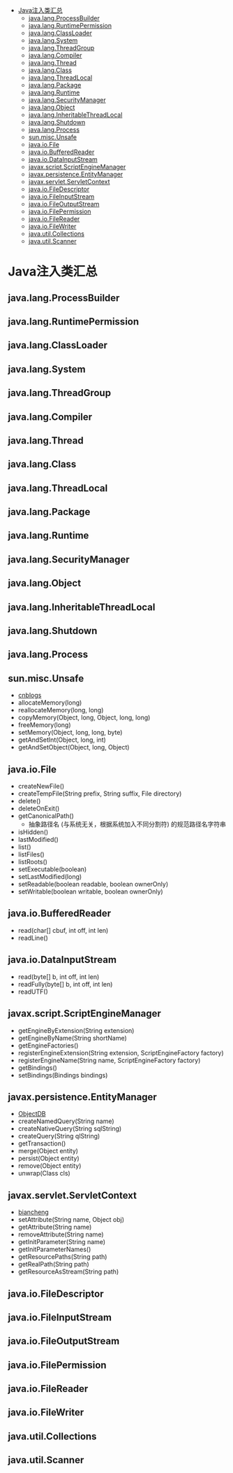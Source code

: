<!-- Created by Frank -->
- [Java注入类汇总](#java注入类汇总)
  - [java.lang.ProcessBuilder](#javalangprocessbuilder)
  - [java.lang.RuntimePermission](#javalangruntimepermission)
  - [java.lang.ClassLoader](#javalangclassloader)
  - [java.lang.System](#javalangsystem)
  - [java.lang.ThreadGroup](#javalangthreadgroup)
  - [java.lang.Compiler](#javalangcompiler)
  - [java.lang.Thread](#javalangthread)
  - [java.lang.Class](#javalangclass)
  - [java.lang.ThreadLocal](#javalangthreadlocal)
  - [java.lang.Package](#javalangpackage)
  - [java.lang.Runtime](#javalangruntime)
  - [java.lang.SecurityManager](#javalangsecuritymanager)
  - [java.lang.Object](#javalangobject)
  - [java.lang.InheritableThreadLocal](#javalanginheritablethreadlocal)
  - [java.lang.Shutdown](#javalangshutdown)
  - [java.lang.Process](#javalangprocess)
  - [sun.misc.Unsafe](#sunmiscunsafe)
  - [java.io.File](#javaiofile)
  - [java.io.BufferedReader](#javaiobufferedreader)
  - [java.io.DataInputStream](#javaiodatainputstream)
  - [javax.script.ScriptEngineManager](#javaxscriptscriptenginemanager)
  - [javax.persistence.EntityManager](#javaxpersistenceentitymanager)
  - [javax.servlet.ServletContext](#javaxservletservletcontext)
  - [java.io.FileDescriptor](#javaiofiledescriptor)
  - [java.io.FileInputStream](#javaiofileinputstream)
  - [java.io.FileOutputStream](#javaiofileoutputstream)
  - [java.io.FilePermission](#javaiofilepermission)
  - [java.io.FileReader](#javaiofilereader)
  - [java.io.FileWriter](#javaiofilewriter)
  - [java.util.Collections](#javautilcollections)
  - [java.util.Scanner](#javautilscanner)

# Java注入类汇总

## java.lang.ProcessBuilder
## java.lang.RuntimePermission
## java.lang.ClassLoader
## java.lang.System
## java.lang.ThreadGroup
## java.lang.Compiler
## java.lang.Thread
## java.lang.Class
## java.lang.ThreadLocal
## java.lang.Package
## java.lang.Runtime
## java.lang.SecurityManager
## java.lang.Object
## java.lang.InheritableThreadLocal
## java.lang.Shutdown
## java.lang.Process
<!-- Frank -->
## sun.misc.Unsafe
* [cnblogs](https://www.cnblogs.com/barrywxx/p/10741701.html)
* allocateMemory(long)
* reallocateMemory(long, long)
* copyMemory(Object, long, Object, long, long)
* freeMemory(long)
* setMemory(Object, long, long, byte)
* getAndSetInt(Object, long, int)
* getAndSetObject(Object, long, Object)

## java.io.File
* createNewFile()
* createTempFile(String prefix, String suffix, File directory)
* delete()
* deleteOnExit()
* getCanonicalPath()
  * 抽象路径名 (与系统无关，根据系统加入不同分割符) 的规范路径名字符串
* isHidden()
* lastModified()
* list()
* listFiles()
* listRoots()
* setExecutable(boolean)
* setLastModified(long)
* setReadable(boolean readable, boolean ownerOnly)
* setWritable(boolean writable, boolean ownerOnly)

## java.io.BufferedReader
* read(char[] cbuf, int off, int len)
* readLine()

## java.io.DataInputStream
* read(byte[] b, int off, int len)
* readFully(byte[] b, int off, int len)
* readUTF()

## javax.script.ScriptEngineManager
* getEngineByExtension​(String extension)
* getEngineByName​(String shortName)
* getEngineFactories()
* registerEngineExtension​(String extension, ScriptEngineFactory factory)
* registerEngineName​(String name, ScriptEngineFactory factory)
* getBindings()
* setBindings​(Bindings bindings)

## javax.persistence.EntityManager
* [ObjectDB](https://www.objectdb.com/api/java/jpa/EntityManager)
* createNamedQuery(String name)
* createNativeQuery(String sqlString)
* createQuery(String qlString)
* getTransaction()
* merge(Object entity)
* persist(Object entity)
* remove(Object entity)
* unwrap(Class<T> cls)

## javax.servlet.ServletContext
* [biancheng](http://c.biancheng.net/servlet2/servletcontext.html)
* setAttribute(String name, Object obj)
* getAttribute(String name)
* removeAttribute(String name)
* getInitParameter(String name)
* getInitParameterNames()
* getResourcePaths(String path)
* getRealPath(String path) 
* getResourceAsStream(String path)

<!-- 后面的先不弄 -->
## java.io.FileDescriptor
## java.io.FileInputStream
## java.io.FileOutputStream
## java.io.FilePermission
## java.io.FileReader 
## java.io.FileWriter
## java.util.Collections
## java.util.Scanner